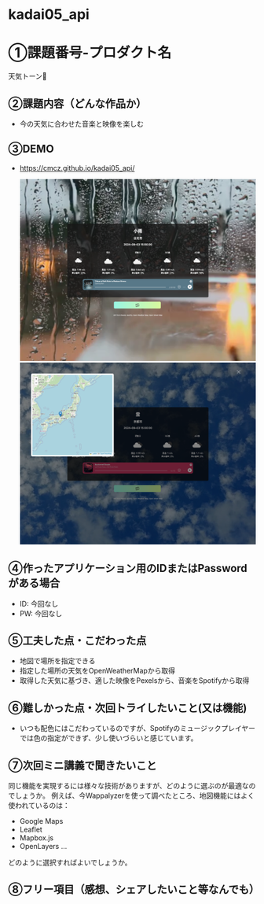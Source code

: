 # kadai05_api

# ①課題番号-プロダクト名

天気トーン🎵

## ②課題内容（どんな作品か）

- 今の天気に合わせた音楽と映像を楽しむ

## ③DEMO

- https://cmcz.github.io/kadai05_api/

    ![日光](./Example-Nikko.png "サンプル")
    ![京都](./Example-Kyoto.png "サンプル")

## ④作ったアプリケーション用のIDまたはPasswordがある場合

- ID: 今回なし
- PW: 今回なし

## ⑤工夫した点・こだわった点

- 地図で場所を指定できる
- 指定した場所の天気をOpenWeatherMapから取得
- 取得した天気に基づき、適した映像をPexelsから、音楽をSpotifyから取得

## ⑥難しかった点・次回トライしたいこと(又は機能)

- いつも配色にはこだわっているのですが、Spotifyのミュージックプレイヤーでは色の指定ができず、少し使いづらいと感じています。

## ⑦次回ミニ講義で聞きたいこと

同じ機能を実現するには様々な技術がありますが、どのように選ぶのが最適なのでしょうか。 例えば、今Wappalyzerを使って調べたところ、地図機能にはよく使われているのは：

- Google Maps
- Leaflet
- Mapbox.js
- OpenLayers ...

どのように選択すればよいでしょうか。

## ⑧フリー項目（感想、シェアしたいこと等なんでも）
